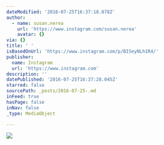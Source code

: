 ```yaml
---
dateModified: '2016-07-25T16:37:18.078Z'
author:
  - name: susan.nerea
    url: 'https://www.instagram.com/susan.nerea'
    avatar: {}
via: {}
title: ' '
isBasedOnUrl: 'https://www.instagram.com/p/BISeyNLh1R4/'
publisher:
  name: Instagram
  url: 'https://www.instagram.com'
description: ''
datePublished: '2016-07-25T16:37:28.045Z'
starred: false
sourcePath: _posts/2016-07-25-.md
inFeed: true
hasPage: false
inNav: false
_type: MediaObject

---
```

![ ](https://scontent.cdninstagram.com/t51.2885-15/s640x640/sh0.08/e35/13694592_1319015261443774_1710813908_n.jpg?ig_cache_key=MTMwMjIzODYzMzc4NDcyNjY0OA%3D%3D.2)